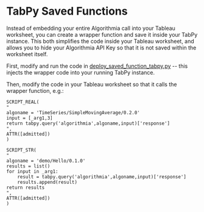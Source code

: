 # TabPy Saved Functions

Instead of embedding your entire Algorithmia call into your Tableau
worksheet, you can create a wrapper function and save it inside your
TabPy instance. This both simplifies the code inside your Tableau
worksheet, and allows you to hide your Algorithmia API Key so that it is
not saved within the worksheet itself.

First, modify and run the code in
[deploy_saved_function_tabpy.py](deploy_saved_function_tabpy.py) -- this
injects the wrapper code into your running TabPy instance.

Then, modify the code in your Tableau worksheet so that it calls the
wrapper function, e.g.:


```
SCRIPT_REAL(
"
algoname = 'TimeSeries/SimpleMovingAverage/0.2.0'
input = [_arg1,3]
return tabpy.query('algorithmia',algoname,input)['response']
",
ATTR([admitted])
)
```

```
SCRIPT_STR(
"
algoname = 'demo/Hello/0.1.0'
results = list()
for input in _arg1:
    result = tabpy.query('algorithmia',algoname,input)['response']
    results.append(result)
return results
",
ATTR([admitted])
)
```
